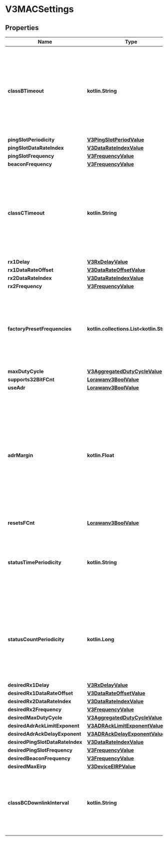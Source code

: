
# V3MACSettings

## Properties
Name | Type | Description | Notes
------------ | ------------- | ------------- | -------------
**classBTimeout** | **kotlin.String** | Maximum delay for the device to answer a MAC request or a confirmed downlink frame. If unset, the default value from Network Server configuration will be used. |  [optional]
**pingSlotPeriodicity** | [**V3PingSlotPeriodValue**](V3PingSlotPeriodValue.md) |  |  [optional]
**pingSlotDataRateIndex** | [**V3DataRateIndexValue**](V3DataRateIndexValue.md) |  |  [optional]
**pingSlotFrequency** | [**V3FrequencyValue**](V3FrequencyValue.md) |  |  [optional]
**beaconFrequency** | [**V3FrequencyValue**](V3FrequencyValue.md) |  |  [optional]
**classCTimeout** | **kotlin.String** | Maximum delay for the device to answer a MAC request or a confirmed downlink frame. If unset, the default value from Network Server configuration will be used. |  [optional]
**rx1Delay** | [**V3RxDelayValue**](V3RxDelayValue.md) |  |  [optional]
**rx1DataRateOffset** | [**V3DataRateOffsetValue**](V3DataRateOffsetValue.md) |  |  [optional]
**rx2DataRateIndex** | [**V3DataRateIndexValue**](V3DataRateIndexValue.md) |  |  [optional]
**rx2Frequency** | [**V3FrequencyValue**](V3FrequencyValue.md) |  |  [optional]
**factoryPresetFrequencies** | **kotlin.collections.List&lt;kotlin.String&gt;** | List of factory-preset frequencies. If unset, the default value from Network Server configuration or regional parameters specification will be used. |  [optional]
**maxDutyCycle** | [**V3AggregatedDutyCycleValue**](V3AggregatedDutyCycleValue.md) |  |  [optional]
**supports32BitFCnt** | [**Lorawanv3BoolValue**](Lorawanv3BoolValue.md) |  |  [optional]
**useAdr** | [**Lorawanv3BoolValue**](Lorawanv3BoolValue.md) |  |  [optional]
**adrMargin** | **kotlin.Float** | The ADR margin tells the network server how much margin it should add in ADR requests. A bigger margin is less efficient, but gives a better chance of successful reception. If unset, the default value from Network Server configuration will be used. |  [optional]
**resetsFCnt** | [**Lorawanv3BoolValue**](Lorawanv3BoolValue.md) |  |  [optional]
**statusTimePeriodicity** | **kotlin.String** | The interval after which a DevStatusReq MACCommand shall be sent. If unset, the default value from Network Server configuration will be used. |  [optional]
**statusCountPeriodicity** | **kotlin.Long** | Number of uplink messages after which a DevStatusReq MACCommand shall be sent. If unset, the default value from Network Server configuration will be used. |  [optional]
**desiredRx1Delay** | [**V3RxDelayValue**](V3RxDelayValue.md) |  |  [optional]
**desiredRx1DataRateOffset** | [**V3DataRateOffsetValue**](V3DataRateOffsetValue.md) |  |  [optional]
**desiredRx2DataRateIndex** | [**V3DataRateIndexValue**](V3DataRateIndexValue.md) |  |  [optional]
**desiredRx2Frequency** | [**V3FrequencyValue**](V3FrequencyValue.md) |  |  [optional]
**desiredMaxDutyCycle** | [**V3AggregatedDutyCycleValue**](V3AggregatedDutyCycleValue.md) |  |  [optional]
**desiredAdrAckLimitExponent** | [**V3ADRAckLimitExponentValue**](V3ADRAckLimitExponentValue.md) |  |  [optional]
**desiredAdrAckDelayExponent** | [**V3ADRAckDelayExponentValue**](V3ADRAckDelayExponentValue.md) |  |  [optional]
**desiredPingSlotDataRateIndex** | [**V3DataRateIndexValue**](V3DataRateIndexValue.md) |  |  [optional]
**desiredPingSlotFrequency** | [**V3FrequencyValue**](V3FrequencyValue.md) |  |  [optional]
**desiredBeaconFrequency** | [**V3FrequencyValue**](V3FrequencyValue.md) |  |  [optional]
**desiredMaxEirp** | [**V3DeviceEIRPValue**](V3DeviceEIRPValue.md) |  |  [optional]
**classBCDownlinkInterval** | **kotlin.String** | The minimum duration passed before a network-initiated(e.g. Class B or C) downlink following an arbitrary downlink. |  [optional]



